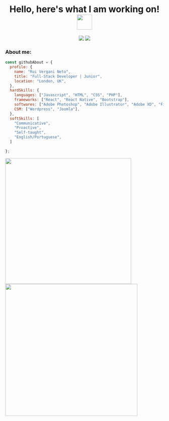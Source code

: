<h1 align="center">
  Hello, here's what I am working on!
  <a href="#"><img src="https://media.giphy.com/media/CXzRJA18RJAtmpPNBC/giphy.gif" width="48"></a>
</h1>

<p align="center">   
  <a href="mailto:ruiverganineto@gmail.com" target="_blank"><img src="https://img.shields.io/badge/Gmail-D14836?style=for-the-badge&logo=gmail&logoColor=white"></a>
  <a href="https://www.linkedin.com/in/ruivergani" target="_blank"><img src="https://img.shields.io/badge/LinkedIn-0077B5?style=for-the-badge&logo=linkedin&logoColor=white"></a> 
</p>



### About me:

```javascript
const githubAbout = {
  profile: {
    name: "Rui Vergani Neto",
    title: "Full-Stack Developer | Junior",
    location: "London, UK",
  },
  hardSkills: {
    languages: ["Javascript", "HTML", "CSS", "PHP"],
    frameworks: ["React", "React Native", "Bootstrap"],
    softwares: ["Adobe Photoshop", "Adobe Illustrator", "Adobe XD", "Figma"],
    CSM: ["Wordpress", "Joomla"],
  },
  softSkills: [
    "Communicative",
    "Proactive",
    "Self-taught",
    "English/Portuguese",
  ]
  
};
```
<table>
  <center>
   <img width="400px" style="margin-bottom=20px;" align="left" src="https://github-readme-stats.vercel.app/api/top-langs/?username=ruivergani&hide=html&layout=compact&theme=default" />
    <br/>
   <img width="420px" align="left" src="https://github-readme-stats.vercel.app/api?username=ruivergani&theme=default" />
  </center>
 </table>
<br>
